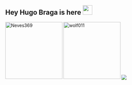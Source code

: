 ## Hey Hugo Braga is here <img src="https://raw.githubusercontent.com/iampavangandhi/iampavangandhi/master/gifs/Hi.gif" width="30px">

<div>
  <p><img height="180em" align="left" src="https://github-readme-stats.vercel.app/api/top-langs?username=wolf011&show_icons=true&locale=en&layout=compact&theme=dracula" alt="Neves369" /></p>
  <p><img height="180em" align="left" src="https://github-readme-stats.vercel.app/api?username=wolf011&show_icons=true&locale=en&theme=dracula" alt="wolf011" /></p>
</div>

<br><br><br>
<br><br><br>
<br><br><br>

<div>
 <a href="https://www.linkedin.com/in/hugo-ms-braga/" target="_blank"><img src="https://img.shields.io/badge/-LinkedIn-%230077B5?style=for-the-badge&logo=linkedin&logoColor=white" target="_blank"></a> 
</div>
